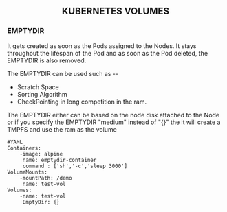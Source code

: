 <h2 align="middle">KUBERNETES VOLUMES</h2>
<h3>EMPTYDIR</h3>
<p>It gets created as soon as the Pods assigned to the Nodes. It stays throughout the lifespan of the Pod and as soon as the Pod deleted, the EMPTYDIR is also removed.<br></p>
The EMPTYDIR can be used such as --
<ul>
<li>Scratch Space</li>
<li>Sorting Algorithm</li>
<li>CheckPointing in long competition in the ram.</li>
</ul>
<p>The EMPTYDIR either can be based on the node disk attached to the Node or if you specify the EMPTYDIR "medium" instead of "{}" the it will create a TMPFS and use the ram as the volume</p>

    #YAML
    Containers:
        -image: alpine
         name: emptydir-container
         command : ['sh','-c','sleep 3000']
    VolumeMounts:
        -mountPath: /demo
         name: test-vol
    Volumes:
        -name: test-vol
         EmptyDir: {}
